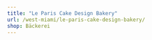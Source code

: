 ```yaml
---
title: "Le Paris Cake Design Bakery"
url: /west-miami/le-paris-cake-design-bakery/
shop: Bäckerei
---
```

